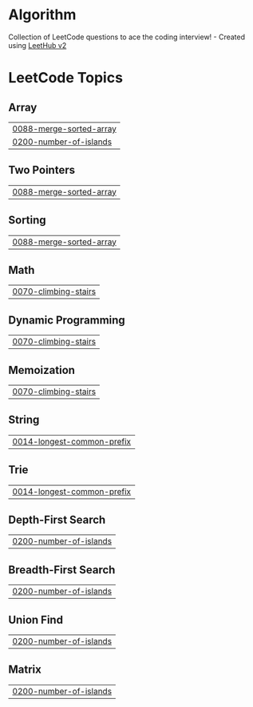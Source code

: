# Algorithm
Collection of LeetCode questions to ace the coding interview! - Created using [LeetHub v2](https://github.com/arunbhardwaj/LeetHub-2.0)

<!---LeetCode Topics Start-->
# LeetCode Topics
## Array
|  |
| ------- |
| [0088-merge-sorted-array](https://github.com/kipid/Algorithm/tree/master/0088-merge-sorted-array) |
| [0200-number-of-islands](https://github.com/kipid/Algorithm/tree/master/0200-number-of-islands) |
## Two Pointers
|  |
| ------- |
| [0088-merge-sorted-array](https://github.com/kipid/Algorithm/tree/master/0088-merge-sorted-array) |
## Sorting
|  |
| ------- |
| [0088-merge-sorted-array](https://github.com/kipid/Algorithm/tree/master/0088-merge-sorted-array) |
## Math
|  |
| ------- |
| [0070-climbing-stairs](https://github.com/kipid/Algorithm/tree/master/0070-climbing-stairs) |
## Dynamic Programming
|  |
| ------- |
| [0070-climbing-stairs](https://github.com/kipid/Algorithm/tree/master/0070-climbing-stairs) |
## Memoization
|  |
| ------- |
| [0070-climbing-stairs](https://github.com/kipid/Algorithm/tree/master/0070-climbing-stairs) |
## String
|  |
| ------- |
| [0014-longest-common-prefix](https://github.com/kipid/Algorithm/tree/master/0014-longest-common-prefix) |
## Trie
|  |
| ------- |
| [0014-longest-common-prefix](https://github.com/kipid/Algorithm/tree/master/0014-longest-common-prefix) |
## Depth-First Search
|  |
| ------- |
| [0200-number-of-islands](https://github.com/kipid/Algorithm/tree/master/0200-number-of-islands) |
## Breadth-First Search
|  |
| ------- |
| [0200-number-of-islands](https://github.com/kipid/Algorithm/tree/master/0200-number-of-islands) |
## Union Find
|  |
| ------- |
| [0200-number-of-islands](https://github.com/kipid/Algorithm/tree/master/0200-number-of-islands) |
## Matrix
|  |
| ------- |
| [0200-number-of-islands](https://github.com/kipid/Algorithm/tree/master/0200-number-of-islands) |
<!---LeetCode Topics End-->